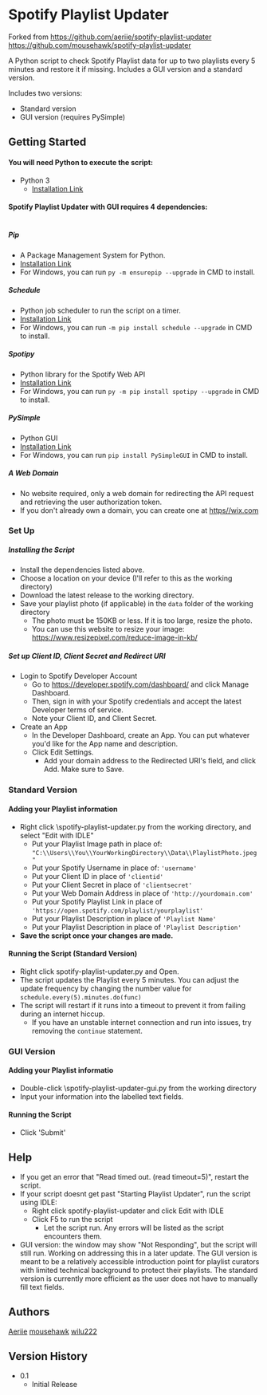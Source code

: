 
# Spotify Playlist Updater

Forked from 
https://github.com/aeriie/spotify-playlist-updater
https://github.com/mousehawk/spotify-playlist-updater


A Python script to check Spotify Playlist data for up to two playlists every 5 minutes and restore it if missing. Includes a GUI version and a standard version.

Includes two versions:

* Standard version
* GUI version (requires PySimple)

## Getting Started
#### You will need Python to execute the script:

* Python 3
    * [Installation Link](https://www.python.org/downloads/)

#### Spotify Playlist Updater with GUI requires 4 dependencies: 

#

##### Pip

* A Package Management System for Python.
* [Installation Link](https://pip.pypa.io/en/stable/installation/)
* For Windows, you can run ```py -m ensurepip --upgrade``` in CMD to install. 

##### Schedule
* Python job scheduler to run the script on a timer.
* [Installation Link](https://schedule.readthedocs.io/en/stable/installation.html)
* For Windows, you can run ```-m pip install schedule --upgrade``` in CMD to install. 

##### Spotipy
* Python library for the Spotify Web API
* [Installation Link](https://spotipy.readthedocs.io/en/2.19.0/#installation)
* For Windows, you can run ``` py -m pip install spotipy --upgrade ``` in CMD to install. 

##### PySimple
* Python GUI
* [Installation Link](https://pypi.org/project/PySimpleGUI/)
* For Windows, you can run ``` pip install PySimpleGUI ``` in CMD to install. 

##### A Web Domain

* No website required, only a web domain for redirecting the API request and retrieving the user authorization token. 
* If you don't already own a domain, you can create one at [https//wix.com](https://wix.com)


### Set Up

##### Installing the Script

* Install the dependencies listed above. 
* Choose a location on your device (I'll refer to this as the working directory)
* Download the latest release to the working directory. 
* Save your playlist photo (if applicable) in the ``data`` folder of the working directory
    * The photo must be 150KB or less. If it is too large, resize the photo. 
    * You can use this website to resize your image: https://www.resizepixel.com/reduce-image-in-kb/

##### Set up Client ID, Client Secret and Redirect URI
* Login to Spotify Developer Account
    * Go to https://developer.spotify.com/dashboard/ and click Manage Dashboard. 
    * Then, sign in with your Spotify credentials and accept the latest Developer terms of service.
    * Note your Client ID, and Client Secret. 
* Create an App
    * In the Developer Dashboard, create an App. You can put whatever you'd like for the App name and description. 
    * Click Edit Settings. 
        * Add your domain address to the Redirected URI's field, and click Add. Make sure to Save. 

### Standard Version
####  Adding your Playlist information
* Right click \spotify-playlist-updater.py from the working directory, and select "Edit with IDLE"
   * Put your Playlist Image path in place of: ```` "C:\\Users\\You\\YourWorkingDirectory\\Data\\PlaylistPhoto.jpeg" ````
   * Put your Spotify Username in place of: ```` 'username' ````
   * Put your Client ID in place of ```` 'clientid' ````
   * Put your Client Secret in place of ```` 'clientsecret' ````
   * Put your Web Domain Address in place of ```` 'http://yourdomain.com' ````
   * Put your Spotify Playlist Link in place of ```` 'https://open.spotify.com/playlist/yourplaylist' ````
   * Put your Playlist Description in place of ```` 'Playlist Name' ````
   * Put your Playlist Description in place of ```` 'Playlist Description' ````
* **Save the script once your changes are made.** 


#### Running the Script (Standard Version)

* Right click spotify-playlist-updater.py and Open. 
* The script updates the Playlist every 5 minutes. You can adjust the update frequency by changing the number value for ```` schedule.every(5).minutes.do(func) ````
* The script will restart if it runs into a timeout to prevent it from failing during an internet hiccup. 
    * If you have an unstable internet connection and run into issues, try removing the ```` continue ```` statement. 

### GUI Version
#### Adding your Playlist informatio
* Double-click \spotify-playlist-updater-gui.py from the working directory
* Input your information into the labelled text fields.

#### Running the Script
* Click 'Submit'



## Help

* If you get an error that "Read timed out. (read timeout=5)", restart the script. 
* If your script doesnt get past "Starting Playlist Updater", run the script using IDLE:
   * Right click spotify-playlist-updater and click Edit with IDLE
   * Click F5 to run the script
      * Let the script run. Any errors will be listed as the script encounters them. 
* GUI version: the window may show "Not Responding", but the script will still run. Working on addressing this in a later update. The GUI version is meant to be a relatively accessible introduction point for playlist curators with limited technical background to protect their playlists. The standard  version is currently more efficient as the user does not have to manually fill text fields.


## Authors

[Aeriie](https://github.com/aeriie)
[mousehawk](https://github.com/mousehawk)
[wilu222](https://github.com/wilu222)

## Version History

* 0.1
    * Initial Release



